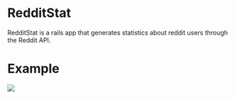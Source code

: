 RedditStat
===

RedditStat is a rails app that generates statistics about reddit users through the Reddit API.

Example
==

![](http://i.imgur.com/OelJV65.png)
